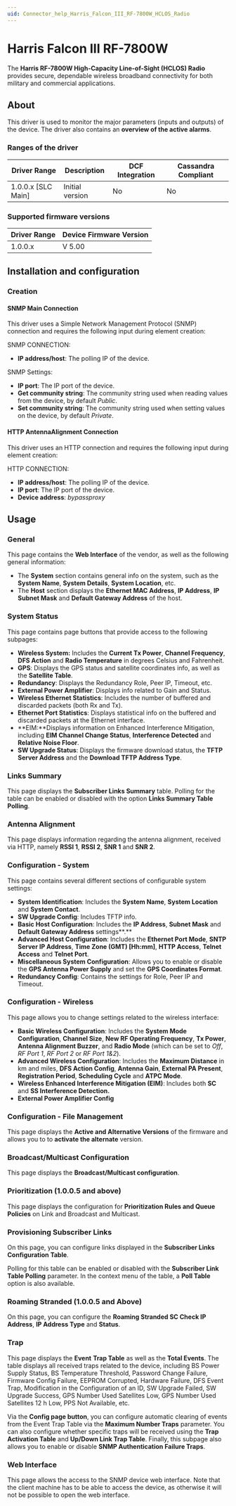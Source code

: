 ```yaml
---
uid: Connector_help_Harris_Falcon_III_RF-7800W_HCLOS_Radio
---
```


# Harris Falcon III RF-7800W

The **Harris RF-7800W High-Capacity Line-of-Sight (HCLOS) Radio** provides secure, dependable wireless broadband connectivity for both military and commercial applications.

## About

This driver is used to monitor the major parameters (inputs and outputs) of the device. The driver also contains an **overview of the active alarms**.

### Ranges of the driver

| **Driver Range**     | **Description** | **DCF Integration** | **Cassandra Compliant** |
|----------------------|-----------------|---------------------|-------------------------|
| 1.0.0.x \[SLC Main\] | Initial version | No                  | No                      |

### Supported firmware versions

| **Driver Range** | **Device Firmware Version** |
|------------------|-----------------------------|
| 1.0.0.x          | V 5.00                      |

## Installation and configuration

### Creation

#### SNMP Main Connection

This driver uses a Simple Network Management Protocol (SNMP) connection and requires the following input during element creation:

SNMP CONNECTION:

- **IP address/host**: The polling IP of the device.

SNMP Settings:

- **IP port**: The IP port of the device.
- **Get community string**: The community string used when reading values from the device, by default *Public*.
- **Set community string**: The community string used when setting values on the device, by default *Private*.

#### HTTP AntennaAlignment Connection

This driver uses an HTTP connection and requires the following input during element creation:

HTTP CONNECTION:

- **IP address/host**: The polling IP of the device.
- **IP port**: The IP port of the device.
- **Device address**: *bypassproxy*

## Usage

### General

This page contains the **Web Interface** of the vendor, as well as the following general information:

- The **System** section contains general info on the system, such as the **System Name**, **System Details**, **System Location**, etc.
- The **Host** section displays the **Ethernet MAC Address**, **IP Address**, **IP Subnet Mask** and **Default Gateway Address** of the host.

### System Status

This page contains page buttons that provide access to the following subpages:

- **Wireless System:** Includes the **Current Tx Power**, **Channel Frequency**, **DFS Action** and **Radio Temperature** in degrees Celsius and Fahrenheit.
- **GPS**: Displays the GPS status and satellite coordinates info, as well as the **Satellite Table**.
- **Redundancy**: Displays the Redundancy Role, Peer IP, Timeout, etc.
- **External Power Amplifier**: Displays info related to Gain and Status.
- **Wireless Ethernet Statistics**: Includes the number of buffered and discarded packets (both Rx and Tx).
- **Ethernet Port Statistics**: Displays statistical info on the buffered and discarded packets at the Ethernet interface.
- **EIM:**Displays information on Enhanced Interference Mitigation, including **EIM Channel Change Status**, **Interference Detected** and **Relative Noise Floor**.
- **SW Upgrade Status**: Displays the firmware download status, the **TFTP Server Address** and the **Download TFTP Address Type**.

### Links Summary

This page displays the **Subscriber Links Summary** table. Polling for the table can be enabled or disabled with the option **Links Summary Table Polling**.

### Antenna Alignment

This page displays information regarding the antenna alignment, received via HTTP, namely **RSSI 1**, **RSSI 2**, **SNR 1** and **SNR 2**.

### Configuration - System

This page contains several different sections of configurable system settings:

- **System Identification**: Includes the **System Name**, **System Location** and **System Contact**.
- **SW Upgrade Config**: Includes TFTP info.
- **Basic Host Configuration**: Includes the **IP Address**, **Subnet Mask** and **Default Gateway Address** settings**.**
- **Advanced Host Configuration**: Includes the **Ethernet Port Mode**, **SNTP Server IP Address**, **Time Zone (GMT) \[Hh:mm\]**, **HTTP Access**, **Telnet Access** and **Telnet Port**.
- **Miscellaneous System Configuration**: Allows you to enable or disable the **GPS Antenna Power Supply** and set the **GPS Coordinates Format**.
- **Redundancy Config**: Contains the settings for Role, Peer IP and Timeout.

### Configuration - Wireless

This page allows you to change settings related to the wireless interface:

- **Basic Wireless Configuration**: Includes the **System Mode Configuration**, **Channel Size**, **New RF Operating Frequency**, **Tx Power**, **Antenna Alignment Buzzer**, and **Radio Mode** (which can be set to *Off*, *RF Port 1*, *RF Port 2* or *RF Port 1&2*).
- **Advanced Wireless Configuration**: Includes the **Maximum Distance** in km and miles, **DFS Action Config**, **Antenna Gain**, **External PA Present**, **Registration Period**, **Scheduling Cycle** and **ATPC Mode**.
- **Wireless Enhanced Interference Mitigation (EIM)**: Includes both **SC** and **SS Interference Detection.**
- **External Power Amplifier Config**

### Configuration - File Management

This page displays the **Active and Alternative Versions** of the firmware and allows you to to **activate the alternate** version.

### Broadcast/Multicast Configuration

This page displays the **Broadcast/Multicast configuration**.

### Prioritization (1.0.0.5 and above)

This page displays the configuration for **Prioritization Rules and Queue Policies** on Link and Broadcast and Multicast.

### Provisioning Subscriber Links

On this page, you can configure links displayed in the **Subscriber Links Configuration Table**.

Polling for this table can be enabled or disabled with the **Subscriber Link Table Polling** parameter. In the context menu of the table, a **Poll Table** option is also available.

### Roaming Stranded (1.0.0.5 and Above)

On this page, you can configure the **Roaming Stranded SC Check IP Address**, **IP Address Type** and **Status**.

### Trap

This page displays the **Event** **Trap Table** as well as the **Total Events**. The table displays all received traps related to the device, including BS Power Supply Status, BS Temperature Threshold, Password Change Failure, Firmware Config Failure, EEPROM Corrupted, Hardware Failure, DFS Event Trap, Modification in the Configuration of an ID, SW Upgrade Failed, SW Upgrade Success, GPS Number Used Satellites Low, GPS Number Used Satellites 12 h Low, PPS Not Available, etc.

Via the **Config page button**, you can configure automatic clearing of events from the Event Trap Table via the **Maximum Number Traps** parameter. You can also configure whether specific traps will be received using the **Trap Activation Table** and **Up/Down Link Trap Table**. Finally, this subpage also allows you to enable or disable **SNMP Authentication Failure Traps**.

### Web Interface

This page allows the access to the SNMP device web interface. Note that the client machine has to be able to access the device, as otherwise it will not be possible to open the web interface.
